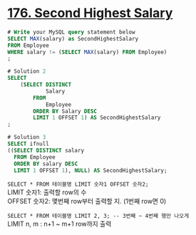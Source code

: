 # [176. Second Highest Salary](https://leetcode.com/problems/second-highest-salary/)

```sql
# Write your MySQL query statement below
SELECT MAX(salary) as SecondHighestSalary 
FROM Employee
WHERE salary != (SELECT MAX(salary) FROM Employee)
;

# Solution 2
SELECT
    (SELECT DISTINCT
            Salary
        FROM
            Employee
        ORDER BY Salary DESC
        LIMIT 1 OFFSET 1) AS SecondHighestSalary
;

# Solution 3
SELECT ifnull 
((SELECT DISTINCT salary 
  FROM Employee 
  ORDER BY salary DESC 
  LIMIT 1 OFFSET 1), NULL) AS SecondHighestSalary;
```

`SELECT * FROM 테이블명 LIMIT 숫자1 OFFSET 숫자2;`  
LIMIT 숫자1: 출력할 row의 수  
OFFSET 숫자2: 몇번째 row부터 출력할 지. (1번째 row면 0)  

`SELECT * FROM 테이블명 LIMIT 2, 3; -- 3번째 ~ 4번째 행만 나오게`  
LIMIT n, m : n+1 ~ m+1 row까지 출력  
